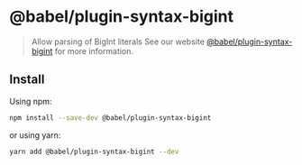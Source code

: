 # @babel/plugin-syntax-bigint
> Allow parsing of BigInt literals
See our website [@babel/plugin-syntax-bigint](https://babeljs.io/docs/en/next/babel-plugin-syntax-bigint.html) for more information.
## Install
Using npm:
```sh
npm install --save-dev @babel/plugin-syntax-bigint
```
or using yarn:
```sh
yarn add @babel/plugin-syntax-bigint --dev
```
